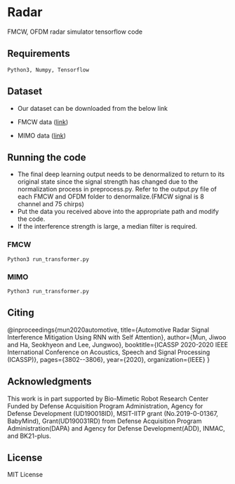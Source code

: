 # Radar

FMCW, OFDM radar simulator tensorflow code


## Requirements
```
Python3, Numpy, Tensorflow
```

## Dataset

* Our dataset can be downloaded from the below link

* FMCW data ([link](https://drive.google.com/file/d/18s95iyC_ZovvPxSe75rgdS2Q8LFSE_j8/view?usp=sharing))

* MIMO data ([link](https://drive.google.com/file/d/1ep1i7wUamg4g1EkyKo_Ls9DM_BlLAIZS/view?usp=sharing))


## Running the code
* The final deep learning output needs to be denormalized to return to its original state since the signal strength has changed due to the normalization process in preprocess.py. Refer to the output.py file of each FMCW and OFDM folder to denormalize.(FMCW signal is 8 channel and 75 chirps)
* Put the data you received above into the appropriate path and modify the code.
* If the interference strength is large, a median filter is required.
### FMCW

```
Python3 run_transformer.py
```
### MIMO
```
Python3 run_transformer.py
```

## Citing
@inproceedings{mun2020automotive,
  title={Automotive Radar Signal Interference Mitigation Using RNN with Self Attention},
  author={Mun, Jiwoo and Ha, Seokhyeon and Lee, Jungwoo},
  booktitle={ICASSP 2020-2020 IEEE International Conference on Acoustics, Speech and Signal Processing (ICASSP)},
  pages={3802--3806},
  year={2020},
  organization={IEEE}
}

## Acknowledgments

This work is in part supported by Bio-Mimetic Robot Research Center Funded by Defense
Acquisition Program Administration, Agency for Defense Development (UD190018ID),
MSIT-IITP grant (No.2019-0-01367, BabyMind), Grant(UD190031RD) from Defense
Acquisition Program Administration(DAPA) and Agency for Defense Development(ADD),
INMAC, and BK21-plus.

## License

MIT License